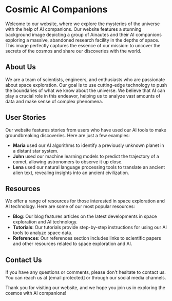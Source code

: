 <!--font:Montserrat-->

# Cosmic AI Companions

Welcome to our website, where we explore the mysteries of the universe with the help of AI companions. Our website features a stunning background image depicting a group of Ainautes and their AI companions exploring a massive, abandoned research facility in the depths of space. This image perfectly captures the essence of our mission: to uncover the secrets of the cosmos and share our discoveries with the world.

## About Us

We are a team of scientists, engineers, and enthusiasts who are passionate about space exploration. Our goal is to use cutting-edge technology to push the boundaries of what we know about the universe. We believe that AI can play a crucial role in this endeavor, helping us to analyze vast amounts of data and make sense of complex phenomena.

## User Stories

Our website features stories from users who have used our AI tools to make groundbreaking discoveries. Here are just a few examples:

-   **Maria** used our AI algorithms to identify a previously unknown planet in a distant star system.
-   **John** used our machine learning models to predict the trajectory of a comet, allowing astronomers to observe it up close.
-   **Lena** used our natural language processing tools to translate an ancient alien text, revealing insights into an ancient civilization.

## Resources

We offer a range of resources for those interested in space exploration and AI technology. Here are some of our most popular resources:

-   **Blog**: Our blog features articles on the latest developments in space exploration and AI technology.
-   **Tutorials**: Our tutorials provide step-by-step instructions for using our AI tools to analyze space data.
-   **References**: Our references section includes links to scientific papers and other resources related to space exploration and AI.

## Contact Us

If you have any questions or comments, please don't hesitate to contact us. You can reach us at [email protected] or through our social media channels.

Thank you for visiting our website, and we hope you join us in exploring the cosmos with AI companions!

<!--

Write me content for website with wallpaper which alt text is:

"A group of Ainautes and their AI companions exploring a massive, abandoned research facility in the depths of space."

The name/title of the page should not be 1:1 copy of the alt text but rather a real content of the website which is using this wallpaper.

- Use markdown format
- Start with heading
- Heading should be short and concise
- The content should look like a real website
- The website should not be about the wallpaper, wallpaper is just a related background
- Heading should be contain work "wallpaper" or "background"
- Include real sections like references, contact, user stories, etc. use things relevant to the page purpose.
- Feel free to use structure like headings, bullets, numbering, blockquotes, paragraphs, horizontal lines, etc.
- You can use formatting like bold or _italic_
- You can include UTF-8 emojis
- Links should be only #hash anchors (and you can refer to the document itself)
- Do not include images


---


# Discover the Secrets of Space with our AI Companions Wallpaper

Welcome to our website, where we explore the mysteries of space with the help of AI companions. Our wallpaper depicts a group of Ainautes and their AI companions exploring a massive, abandoned research facility in the depths of space. This image perfectly captures the essence of our mission: to uncover the secrets of the universe and share our discoveries with the world.

## About Us

We are a team of scientists, engineers, and enthusiasts who are passionate about space exploration. Our goal is to use cutting-edge technology to push the boundaries of what we know about the cosmos. We believe that AI can play a crucial role in this endeavor, helping us to analyze vast amounts of data and make sense of complex phenomena.

## User Stories

Our website features stories from users who have used our AI tools to make groundbreaking discoveries. Here are just a few examples:

- **Maria** used our AI algorithms to identify a previously unknown planet in a distant star system.
- **John** used our machine learning models to predict the trajectory of a comet, allowing astronomers to observe it up close.
- **Lena** used our natural language processing tools to translate an ancient alien text, revealing insights into an ancient civilization.

## Resources

We offer a range of resources for those interested in space exploration and AI technology. Here are some of our most popular resources:

- **Blog**: Our blog features articles on the latest developments in space exploration and AI technology.
- **Tutorials**: Our tutorials provide step-by-step instructions for using our AI tools to analyze space data.
- **References**: Our references section includes links to scientific papers and other resources related to space exploration and AI.

## Contact Us

If you have any questions or comments, please don't hesitate to contact us. You can reach us at [email protected] or through our social media channels.

Thank you for visiting our website, and we hope you enjoy our AI companions wallpaper!


---


Heading should not include word "wallpaper". The website should not be about the wallpaper itself, wallpaper is just a related background, rewrite whole content.


---


# Exploring the Cosmos with AI Companions

Welcome to our website, where we explore the mysteries of the universe with the help of AI companions. Our website features a stunning background image depicting a group of Ainautes and their AI companions exploring a massive, abandoned research facility in the depths of space. This image perfectly captures the essence of our mission: to uncover the secrets of the cosmos and share our discoveries with the world.

## About Us

We are a team of scientists, engineers, and enthusiasts who are passionate about space exploration. Our goal is to use cutting-edge technology to push the boundaries of what we know about the universe. We believe that AI can play a crucial role in this endeavor, helping us to analyze vast amounts of data and make sense of complex phenomena.

## User Stories

Our website features stories from users who have used our AI tools to make groundbreaking discoveries. Here are just a few examples:

- **Maria** used our AI algorithms to identify a previously unknown planet in a distant star system.
- **John** used our machine learning models to predict the trajectory of a comet, allowing astronomers to observe it up close.
- **Lena** used our natural language processing tools to translate an ancient alien text, revealing insights into an ancient civilization.

## Resources

We offer a range of resources for those interested in space exploration and AI technology. Here are some of our most popular resources:

- **Blog**: Our blog features articles on the latest developments in space exploration and AI technology.
- **Tutorials**: Our tutorials provide step-by-step instructions for using our AI tools to analyze space data.
- **References**: Our references section includes links to scientific papers and other resources related to space exploration and AI.

## Contact Us

If you have any questions or comments, please don't hesitate to contact us. You can reach us at [email protected] or through our social media channels.

Thank you for visiting our website, and we hope you join us in exploring the cosmos with AI companions!


---


Write me a Google font which is best fitting for the website.

Pick from the list:
- Lato
- Open Sans
- Great Vibes
- Alegreya
- Montserrat
- Playfair Display
- Cinzel
- Roboto
- Cinzel Decorative
- Futura
- Lobster
- Inter
- Barlow Condensed
- Exo 2
- Dancing Script
- Orbitron
- Barlow Condensed
- Poppins
- Cabin
- Cormorant Garamond
- IBM Plex Sans
- Raleway


Write just the font name nothing else.


---


Montserrat

-->
